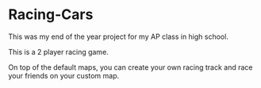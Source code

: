 # Racing-Cars

This was my end of the year project for my AP class in high school. 

This is a 2 player racing game.

On top of the default maps, you can create your own racing track and race your friends on your custom map.
